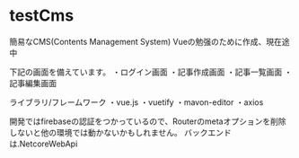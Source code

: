 # testCms

簡易なCMS(Contents Management System)
Vueの勉强のために作成、現在途中

下記の画面を備えています。
・ログイン画面
・記事作成画面
・記事一覧画面
・記事編集画面

ライブラリ/フレームワーク
・vue.js
・vuetify
・mavon-editor
・axios


開発ではfirebaseの認証をつかっているので、Routerのmetaオプションを削除しないと他の環境では動かないかもしれません。
バックエンドは.NetcoreWebApi


